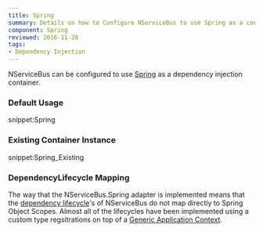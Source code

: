 ```yaml
---
title: Spring
summary: Details on how to Configure NServiceBus to use Spring as a container. Includes usage examples as well as lifecycle mappings.
component: Spring
reviewed: 2016-11-28
tags:
- Dependency Injection
---
```



NServiceBus can be configured to use [Spring](http://www.springframework.net/) as a dependency injection container.


### Default Usage

snippet:Spring


### Existing Container Instance

snippet:Spring_Existing


### DependencyLifecycle Mapping

The way that the NServiceBus.Spring adapter is implemented means that the [dependency lifecycle](/nservicebus/containers/#dependency-lifecycle)'s of NServiceBus do not map directly to Spring Object Scopes. Almost all of the lifecycles have been implemented using a custom type regsitrations on top of a [Generic Application Context](http://springframework.net/docs/1.1-RC1/sdk/1.1/html/Spring.Core~Spring.Context.Support.GenericApplicationContext.html).